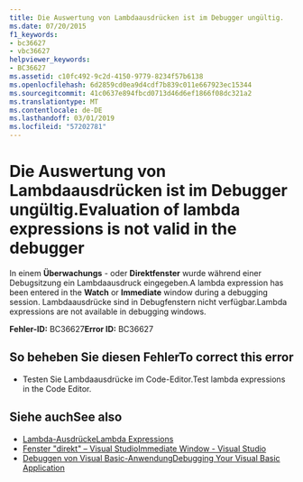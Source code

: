 ```yaml
---
title: Die Auswertung von Lambdaausdrücken ist im Debugger ungültig.
ms.date: 07/20/2015
f1_keywords:
- bc36627
- vbc36627
helpviewer_keywords:
- BC36627
ms.assetid: c10fc492-9c2d-4150-9779-8234f57b6138
ms.openlocfilehash: 6d2859cd0ea9d4cdf7b839c011e667923ec15344
ms.sourcegitcommit: 41c0637e894fbcd0713d46d6ef1866f08dc321a2
ms.translationtype: MT
ms.contentlocale: de-DE
ms.lasthandoff: 03/01/2019
ms.locfileid: "57202781"
---
```

# <a name="evaluation-of-lambda-expressions-is-not-valid-in-the-debugger"></a><span data-ttu-id="be1d8-102">Die Auswertung von Lambdaausdrücken ist im Debugger ungültig.</span><span class="sxs-lookup"><span data-stu-id="be1d8-102">Evaluation of lambda expressions is not valid in the debugger</span></span>
<span data-ttu-id="be1d8-103">In einem **Überwachungs** - oder **Direktfenster** wurde während einer Debugsitzung ein Lambdaausdruck eingegeben.</span><span class="sxs-lookup"><span data-stu-id="be1d8-103">A lambda expression has been entered in the **Watch** or **Immediate** window during a debugging session.</span></span> <span data-ttu-id="be1d8-104">Lambdaausdrücke sind in Debugfenstern nicht verfügbar.</span><span class="sxs-lookup"><span data-stu-id="be1d8-104">Lambda expressions are not available in debugging windows.</span></span>  
  
 <span data-ttu-id="be1d8-105">**Fehler-ID:** BC36627</span><span class="sxs-lookup"><span data-stu-id="be1d8-105">**Error ID:** BC36627</span></span>  
  
## <a name="to-correct-this-error"></a><span data-ttu-id="be1d8-106">So beheben Sie diesen Fehler</span><span class="sxs-lookup"><span data-stu-id="be1d8-106">To correct this error</span></span>  
  
-   <span data-ttu-id="be1d8-107">Testen Sie Lambdaausdrücke im Code-Editor.</span><span class="sxs-lookup"><span data-stu-id="be1d8-107">Test lambda expressions in the Code Editor.</span></span>  
  
## <a name="see-also"></a><span data-ttu-id="be1d8-108">Siehe auch</span><span class="sxs-lookup"><span data-stu-id="be1d8-108">See also</span></span>
- [<span data-ttu-id="be1d8-109">Lambda-Ausdrücke</span><span class="sxs-lookup"><span data-stu-id="be1d8-109">Lambda Expressions</span></span>](../../visual-basic/programming-guide/language-features/procedures/lambda-expressions.md)
- [<span data-ttu-id="be1d8-110">Fenster "direkt" – Visual Studio</span><span class="sxs-lookup"><span data-stu-id="be1d8-110">Immediate Window - Visual Studio</span></span>](/visualstudio/ide/reference/immediate-window)
- [<span data-ttu-id="be1d8-111">Debuggen von Visual Basic-Anwendung</span><span class="sxs-lookup"><span data-stu-id="be1d8-111">Debugging Your Visual Basic Application</span></span>](../../visual-basic/developing-apps/debugging.md)
